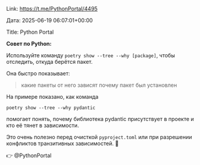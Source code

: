 Link: https://t.me/PythonPortal/4495

Дата: 2025-06-19 06:07:01+00:00

Title: Python Portal

**Совет по Python:**

Используйте команду `poetry show --tree --why [package]`,
чтобы отследить, откуда берётся пакет.

Она быстро показывает:

> какие пакеты от него зависят
> почему пакет был установлен

На примере показано, как команда

```poetry show --tree --why pydantic```

помогает понять, почему библиотека pydantic присутствует в
проекте и кто её тянет в зависимости.

Это очень полезно перед очисткой `pyproject.toml` или при
разрешении конфликтов транзитивных зависимостей. 📝

👉 @PythonPortal

